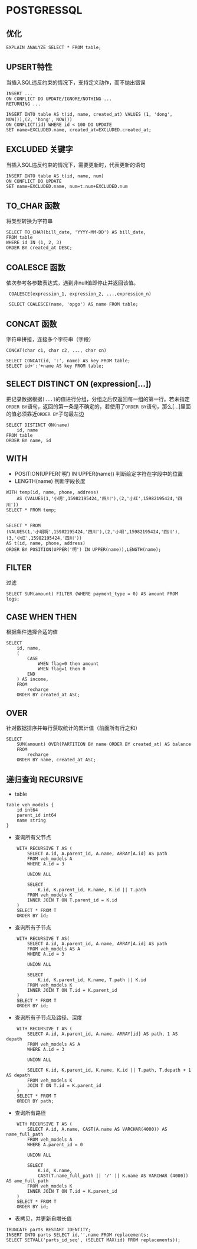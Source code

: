 # POSTGRESSQL

## 优化
```
EXPLAIN ANALYZE SELECT * FROM table;
```

## UPSERT特性
当插入SQL违反约束的情况下，支持定义动作，而不抛出错误
```
INSERT ...
ON CONFLICT DO UPDATE/IGNORE/NOTHING ...
RETURNING ...

INSERT INTO table AS t(id, name, created_at) VALUES (1, 'dong', NOW()),(2, 'hong', NOW())
ON CONFLICT(id) WHERE id < 100 DO UPDATE
SET name=EXCLUDED.name, created_at=EXCLUDED.created_at;
```

## EXCLUDED 关键字
当插入SQL违反约束的情况下，需要更新时，代表更新的语句
```
INSERT INTO table AS t(id, name, num)
ON CONFLICT DO UPDATE
SET name=EXCLUDED.name, num=t.num+EXCLUDED.num
```

## TO_CHAR 函数
将类型转换为字符串
```
SELECT TO_CHAR(bill_date, 'YYYY-MM-DD') AS bill_date,
FROM table
WHERE id IN (1, 2, 3)
ORDER BY created_at DESC;
```

## COALESCE 函数
依次参考各参数表达式，遇到非null值即停止并返回该值。
```
 COALESCE(expression_1, expression_2, ...,expression_n)

 SELECT COALESCE(name, 'opgo') AS name FROM table;
```

## CONCAT 函数
字符串拼接，连接多个字符串（字段）
```
CONCAT(char c1, char c2, ..., char cn)

SELECT CONCAT(id, ':', name) AS key FROM table;
SELECT id+':'+name AS key FROM table;
```

## SELECT DISTINCT ON (expression[...])
把记录数据根据`[...]`的值进行分组，分组之后仅返回每一组的第一行。若未指定`ORDER BY`语句，返回的第一条是不确定的，若使用了`ORDER BY`语句，那么[...]里面的值必须靠近`ORDER BY`子句最左边
```
SELECT DISTINCT ON(name)
	id, name
FROM table
ORDER BY name, id
```

## WITH
- POSITION(UPPER('明') IN UPPER(name)) 判断给定字符在字段中的位置
- LENGTH(name) 判断字段长度
```
WITH temp(id, name, phone, address)
	AS (VALUES(1,'小明',15982195424,'四川'),(2,'小红',15982195424,'四川'))
SELECT * FROM temp;


SELECT * FROM
(VALUES(1,'小明啊',15982195424,'四川'),(2,'小明',15982195424,'四川'),(3,'小红',15982195424,'四川'))
AS t(id, name, phone, address)
ORDER BY POSITION(UPPER('明') IN UPPER(name)),LENGTH(name);
```

## FILTER
过滤
```
SELECT SUM(amount) FILTER (WHERE payment_type = 0) AS amount FROM logs;
```

## CASE WHEN THEN
根据条件选择合适的值
```
SELECT
	id, name,
	(
		CASE
			WHEN flag=0 then amount
			WHEN flag=1 then 0
		END
	) AS income,
	FROM
		recharge
	ORDER BY created_at ASC;
```

## OVER
针对数据排序并每行获取统计的累计值（前面所有行之和）
```
SELECT
	SUM(amount) OVER(PARTITION BY name ORDER BY created_at) AS balance
	FROM
		recharge
	ORDER BY name, created_at ASC;
```

## 递归查询 RECURSIVE
* table
```
table veh_models {
	id int64
	parent_id int64
	name string
}
```
* 查询所有父节点
```
	WITH RECURSIVE T AS (
		SELECT A.id, A.parent_id, A.name, ARRAY[A.id] AS path
		FROM veh_models A
		WHERE A.id = 3

		UNION ALL

		SELECT
			K.id, K.parent_id, K.name, K.id || T.path
		FROM veh_models K
		INNER JOIN T ON T.parent_id = K.id
	)
	SELECT * FROM T
	ORDER BY id;
```

* 查询所有子节点
```
	WITH RECURSIVE T AS(
		SELECT A.id, A.parent_id, A.name, ARRAY[A.id] AS path
		FROM veh_models AS A
		WHERE A.id = 3

		UNION ALL

 		SELECT
 			K.id, K.parent_id, K.name, T.path || K.id
		FROM veh_models K
		INNER JOIN T ON T.id = K.parent_id
	)
	SELECT * FROM T
	ORDER BY id;
```

* 查询所有子节点及路径、深度
```
	WITH RECURSIVE T AS (
    	SELECT A.id, A.parent_id, A.name, ARRAY[id] AS path, 1 AS depath
   		FROM veh_models AS A
    	WHERE A.id = 3

    	UNION ALL

    	SELECT K.id, K.parent_id, K.name, K.id || T.path, T.depath + 1 AS depath
    	FROM veh_models K
    	JOIN T ON T.id = K.parent_id
    )
    SELECT * FROM T
	ORDER BY path;
```

* 查询所有路径
```
	WITH RECURSIVE T AS (
		SELECT A.id, A.name, CAST(A.name AS VARCHAR(4000)) AS name_full_path
		FROM veh_models A
		WHERE A.parent_id = 0

		UNION ALL

		SELECT
			K.id, K.name,
			CAST(T.name_full_path || '/' || K.name AS VARCHAR (4000)) AS ame_full_path
		FROM veh_models K
		INNER JOIN T ON T.id = K.parent_id
	)
	SELECT * FROM T
	ORDER BY id;
```


* 表拷贝，并更新自增长值
```
TRUNCATE parts RESTART IDENTITY;
INSERT INTO parts SELECT id,'',name FROM replacements;
SELECT SETVAL('parts_id_seq', (SELECT MAX(id) FROM replacements));
```